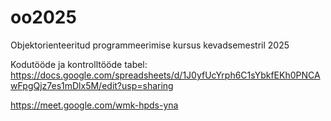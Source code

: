 # oo2025
Objektorienteeritud programmeerimise kursus kevadsemestril 2025

Kodutööde ja kontrolltööde tabel: https://docs.google.com/spreadsheets/d/1J0yfUcYrph6C1sYbkfEKh0PNCAwFpgQjz7es1mDlx5M/edit?usp=sharing


https://meet.google.com/wmk-hpds-yna
